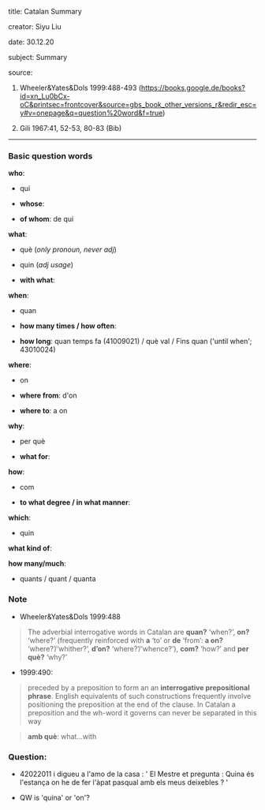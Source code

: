 
title: Catalan Summary

creator: Siyu Liu

date: 30.12.20

subject: Summary

source: 

1. Wheeler&Yates&Dols 1999:488-493 (https://books.google.de/books?id=xn_Lu0bCx-oC&printsec=frontcover&source=gbs_book_other_versions_r&redir_esc=y#v=onepage&q=question%20word&f=true)

2. Gili 1967:41, 52-53, 80-83 (Bib)

----

### Basic question words

**who**: 

 - qui
 
 - **whose**: 
 
 - **of whom**: de qui
 
**what**: 

 - què (*only pronoun, never adj*)
 
 - quin (*adj usage*)
 
 - **with what**: 
 
**when**: 

 - quan
 
 - **how many times / how often**:	
 
 - **how long**: 	quan temps fa (41009021) / què val / 	Fins quan ('until when'; 43010024)
 
**where**: 

 - on
  
 - **where from**: d'on
 
 - **where to**: a on
 
**why**: 

 - per què
 
 - **what for**:

**how**: 

 - com
 
 - **to what degree / in what manner**: 
  
**which**: 

 - quin
  
**what kind of**: 

**how many/much**: 
 
 - quants / quant / quanta


### Note

-  Wheeler&Yates&Dols 1999:488

>  The adverbial interrogative words in Catalan are **quan?** ‘when?’, **on?** ‘where?’ (frequently reinforced with **a** ‘to’ or **de** ‘from’: **a on?** ‘where?’/‘whither?’, **d’on?** ‘where?’/‘whence?’), **com?** ‘how?’ and **per què?** ‘why?’

- 1999:490:

> preceded by a preposition to form an an **interrogative prepositional phrase**. English equivalents of such constructions frequently involve positioning the preposition at the end of the clause. In Catalan a preposition and the wh-word it governs can never be separated in this way

> **amb què**: what...with


### Question:

- 42022011			i digueu a l'amo de la casa : ' El Mestre et pregunta : Quina és l'estança on he de fer l'àpat pasqual amb els meus deixebles ? '

 - QW is 'quina' or 'on'?
